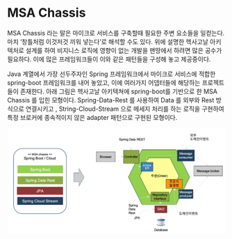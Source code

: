 # MSA Chassis

MSA Chassis 라는 말은 마이크로 서비스를 구축할때 필요한 주변 요소들을 일컫는다. 마치 ‘창틀처럼 이것저것 끼워 넣는다’로 해석할 수도 있다. 위에 설명한 헥사고날 아키텍처로 설계를 하여 비지니스 로직에 영향이 없는 개발을 맨땅에서 하려면 많은 공수가 필요하다. 이에 많은 프레임워크들이 이와 같은 패턴들을 구성해 놓고 제공중이다.

Java 계열에서 가장 선두주자인 Spring 프레임워크에서 마이크로 서비스에 적합한 spring-boot 프레임워크를 내어 놓았고, 이에 여러가지 어뎁터들에 해당하는 프로젝트들이 존재한다. 아래 그림은 헥사고날 아키텍쳐에 spring-boot를 기반으로 한 MSA Chassis 를 입힌 모형이다. Spring-Data-Rest 를 사용하여 Data 를 외부와 Rest 방식으로 연결시키고 , String-Cloud-Stream 으로 메세지 처리를 하는 로직을 구현하여 특정 브로커에 종속적이지 않은 adapter 패턴으로 구현된 모형이다.

![스크린샷%202019-11-27%20오후%202](/img/03_Bizdevops/04/02/image89.png)